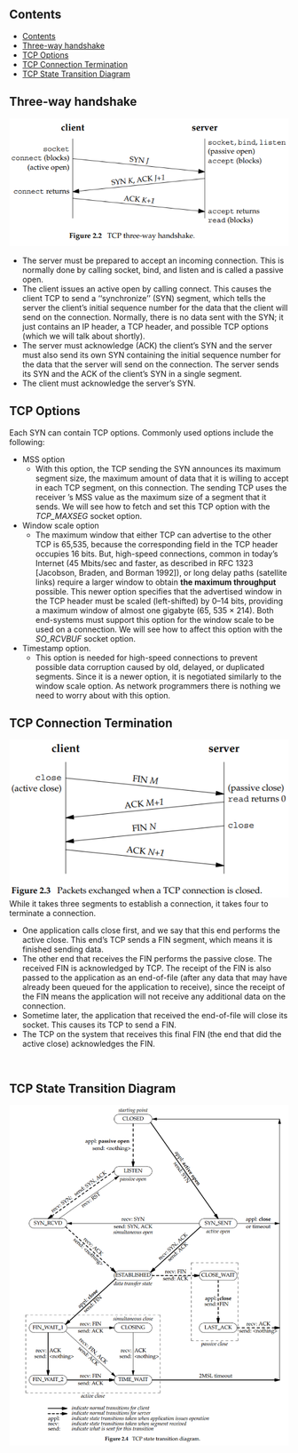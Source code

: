 ## Contents

- [Contents](#contents)
- [Three-way handshake](#three-way-handshake)
- [TCP Options](#tcp-options)
- [TCP Connection Termination](#tcp-connection-termination)
- [TCP State Transition Diagram](#tcp-state-transition-diagram)


## Three-way handshake
![image](./image/tcp-three-way-handshake.png)
- The server must be prepared to accept an incoming connection. This is normally done by calling socket, bind, and listen and is called a passive open.  
- The client issues an active open by calling connect. This causes the client TCP
to send a ‘‘synchronize’’ (SYN) segment, which tells the server the client’s initial
sequence number for the data that the client will send on the connection. Normally, there is no data sent with the SYN; it just contains an IP header, a TCP
header, and possible TCP options (which we will talk about shortly).  
- The server must acknowledge (ACK) the client’s SYN and the server must also
send its own SYN containing the initial sequence number for the data that the
server will send on the connection. The server sends its SYN and the ACK of
the client’s SYN in a single segment.  
- The client must acknowledge the server’s SYN.
## TCP Options
Each SYN can contain TCP options. Commonly used options include the following:
- MSS option
  - With this option, the TCP sending the SYN announces its maximum segment size, the maximum amount of data that it is willing to accept in each TCP segment, on this connection. The sending TCP uses the receiver ’s MSS value as the maximum size of a segment that it sends. We will see how to fetch and set this TCP option with the *TCP_MAXSEG* socket option.
- Window scale option
  -  The maximum window that either TCP can advertise to the other TCP is 65,535, because the corresponding field in the TCP header occupies 16 bits. But, high-speed connections, common in today’s Internet (45 Mbits/sec and faster, as described in RFC 1323 [Jacobson, Braden, and Borman 1992]), or long delay paths (satellite links) require a larger window to obtain **the maximum throughput** possible. This newer option specifies that the advertised window in the TCP header must be scaled (left-shifted) by 0–14 bits, providing a maximum window of almost one gigabyte (65, 535 × 214). Both end-systems must support this option for the window scale to be used on a connection. We will see how to affect this option with the *SO_RCVBUF* socket option.  
- Timestamp option. 
  - This option is needed for high-speed connections to prevent possible data corruption caused by old, delayed, or duplicated segments. Since it is a newer option, it is negotiated similarly to the window scale option. As network programmers there is nothing we need to worry about with this option.  
  
## TCP Connection Termination 
![image](./image/tcp-termination.png)
While it takes three segments to establish a connection, it takes four to terminate a connection.
- One application calls close first, and we say that this end performs the active close. This end’s TCP sends a FIN segment, which means it is finished sending data.
- The other end that receives the FIN performs the passive close. The received FIN is acknowledged by TCP. The receipt of the FIN is also passed to the application as an end-of-file (after any data that may have already been queued for the application to receive), since the receipt of the FIN means the application will
not receive any additional data on the connection.
- Sometime later, the application that received the end-of-file will close its socket. This causes its TCP to send a FIN.
- The TCP on the system that receives this final FIN (the end that did the active close) acknowledges the FIN.
<p></br></p>

## TCP State Transition Diagram
![image](image/tcp-transition-state.png)

